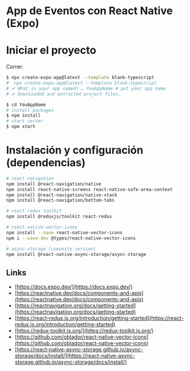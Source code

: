 # App de Eventos con React Native (Expo)

# Iniciar el proyecto

Correr:

```bash
$ npx create-expo-app@latest --template blank-typescript
#  npx create-expo-app@latest --template blank-typescript
# ✔ What is your app named? … YouAppName # put your app name
# ✔ Downloaded and extracted project files.

$ cd YouAppName
# install packages
$ npm install
# start server
$ npm start
```

# Instalación y configuración (dependencias)

```bash
# react navigation
npm install @react-navigation/native
npm install react-native-screens react-native-safe-area-context
npm install @react-navigation/native-stack
npm install @react-navigation/bottom-tabs

# react redux toolkit
npm install @reduxjs/toolkit react-redux

# react-native-vector-icons
npm install --save react-native-vector-icons
npm i --save-dev @types/react-native-vector-icons

# async-storage (comunity version)
npm install @react-native-async-storage/async-storage
```

## Links

- [https://docs.expo.dev/](https://docs.expo.dev/)
- [https://reactnative.dev/docs/components-and-apis](https://reactnative.dev/docs/components-and-apis)
- [https://reactnavigation.org/docs/getting-started](https://reactnavigation.org/docs/getting-started)
- [https://react-redux.js.org/introduction/getting-started](https://react-redux.js.org/introduction/getting-started)
- [https://redux-toolkit.js.org/](https://redux-toolkit.js.org/)
- [https://github.com/oblador/react-native-vector-icons](https://github.com/oblador/react-native-vector-icons)
- [https://react-native-async-storage.github.io/async-storage/docs/install/](https://react-native-async-storage.github.io/async-storage/docs/install/)